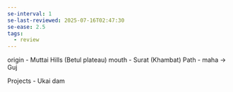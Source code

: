```yaml
---
se-interval: 1
se-last-reviewed: 2025-07-16T02:47:30
se-ease: 2.5
tags:
  - review
---
```

origin - Muttai Hills (Betul plateau)
mouth - Surat (Khambat)
Path - maha -> Guj

Projects - Ukai dam
